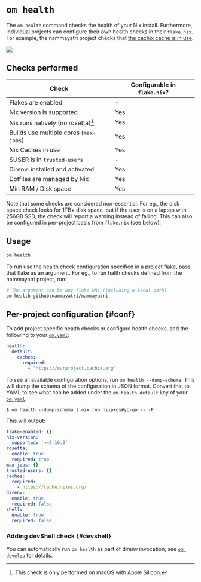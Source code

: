 # `om health`

The `om health` command checks the health of your Nix install. Furthermore, individual projects can configure their own health checks in their `flake.nix`. For example, the nammayatri project checks that [the cachix cache is in use][ny-cache].

[ny-cache]: https://github.com/nammayatri/nammayatri/blob/e25e0931e698a4eb369da0eba7f5a02dd03f59a6/om.yaml#L4-L6


![](https://github.com/juspay/omnix/assets/3998/abbbc54b-d888-42fb-a2a8-31d9ae142d6a)


## Checks performed

| Check                                  | Configurable in `flake.nix`? |
| -------------------------------------- | ---------------------------- |
| Flakes are enabled                     | -                            |
| Nix version is supported               | Yes                          |
| Nix runs natively (no rosetta)[^ros]   | Yes                          |
| Builds use multiple cores (`max-jobs`) | Yes                          |
| Nix Caches in use                      | Yes                          |
| $USER is in `trusted-users`            | -                            |
| Direnv: installed and activated        | Yes                          |
| Dotfiles are managed by Nix            | Yes                          |
| Min RAM / Disk space                   | Yes                          |

[^ros]: This check is only performed on macOS with Apple Silicon.

Note that some checks are considered non-essential. For eg., the disk space check looks for 1TB+ disk space, but if the user is on a laptop with 256GB SSD, the check will report a warning instead of failing. This can also be configured in per-project basis from `flake.nix` (see below).

## Usage

```bash
om health
```

To run use the health check configuration specified in a project flake, pass that flake as an argument. For eg., to run halth checks defined from the nammayatri project, run:

```bash
# The argument can be any flake URL (including a local path)
om health github:nammayatri/nammayatri
```

## Per-project configuration {#conf}

To add project specific health checks or configure health checks, add the following to your [`om.yaml`](../config.md):

```yaml
health:
  default:
    caches:
      required:
        - "https://ourproject.cachix.org"
```

To see all available configuration options, run `om health --dump-schema`. This will dump the schema of the configuration in JSON format. Convert that to YAML to see what can be added under the `om.health.default` key of your [`om.yaml`](../config.md).

```sh-session
$ om health --dump-schema | nix run nixpkgs#yq-go -- -P
```

This will output:

```yaml
flake-enabled: {}
nix-version:
  supported: '>=2.16.0'
rosetta:
  enable: true
  required: true
max-jobs: {}
trusted-users: {}
caches:
  required:
    - https://cache.nixos.org/
direnv:
  enable: true
  required: false
shell:
  enable: true
  required: false
```

### Adding devShell check {#devshell}

You can automatically run `om health` as part of direnv invocation; see [`om develop`](develop.md) for details.
